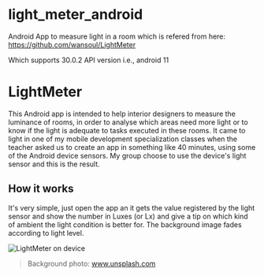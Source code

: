 # light_meter_android
Android App to measure light in a room which is refered from here: https://github.com/wansoul/LightMeter

Which supports 30.0.2 API version i.e., android 11

# LightMeter

This Android app is intended to help interior designers to measure the luminance of rooms, in order to analyse which areas need more light or to know if the light is adequate to tasks executed in these rooms.
It came to light in one of my mobile development specialization classes when the teacher asked us to create an app in something like 40 minutes, using some of the Android device sensors.
My group choose to use the device's light sensor and this is the result.

## How it works

It's very simple, just open the app an it gets the value registered by the light sensor and show the number in Luxes (or Lx) and give a tip on which kind of ambient the light condition is better for. The background image fades according to light level.

![LightMeter on device](https://github.com/wansoul/LightMeter/blob/master/mockup.png?raw=true)

> Background photo: www.unsplash.com

